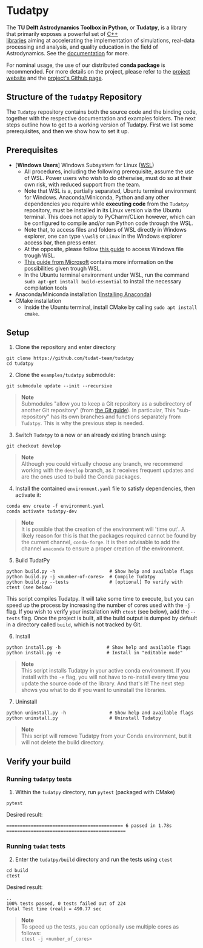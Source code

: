 # Tudatpy

The **TU Delft Astrodynamics Toolbox in Python**, or **Tudatpy**, is a library that primarily exposes a powerful set of [C++  
libraries](https://tudat.tudelft.nl/) aiming at accelerating the implementation of simulations, real-data processing and analysis, and quality education in the field of Astrodynamics.
See the [documentation](https://tudat-space.readthedocs.io) for more.

For nominal usage, the use of our distributed **conda package** is recommended. For more details on the project, please refer to the [project website](https://docs.tudat.space/en/latest/) and the [project's Github page](https://github.com/tudat-team).

## Structure of the `Tudatpy` Repository

The `Tudatpy` repository contains both the source code and the binding code, together with the respective documentation and examples folders.
The next steps outline how to get to a working version of Tudatpy. First we list some prerequisites, and then we show how to set it up.

## Prerequisites

- [**Windows Users**] Windows Subsystem for Linux ([WSL](https://docs.microsoft.com/en-us/windows/wsl/install))
  - All procedures, including the following prerequisite, assume the use of WSL. Power users who wish to do otherwise,
    must do so at their own risk, with reduced support from the team.
  - Note that WSL is a, partially separated, Ubuntu terminal environment for Windows. Anaconda/Miniconda, Python and any other dependencies you require while **executing code** from the `Tudatpy` repository, must be installed in its Linux version via the Ubuntu terminal. This does not apply to PyCharm/CLion however, which can be configured to compile and/or run Python code through the WSL.
  - Note that, to access files and folders of WSL directly in Windows explorer, one can type `\\wsl$` or `Linux` in the Windows explorer access bar, then press enter.
  - At the opposite, please follow [this guide](https://docs.microsoft.com/en-us/windows/wsl/wsl2-mount-disk) to access Windows file trough WSL.
  - [This guide from Microsoft](https://docs.microsoft.com/en-us/windows/wsl/setup/environment) contains more information on the possibilities given trough WSL.
  - In the Ubuntu terminal environment under WSL, run the command `sudo apt-get install build-essential` to install the necessary compilation tools
- Anaconda/Miniconda installation ([Installing Anaconda](https://tudat-space.readthedocs.io/en/latest/_src_first_steps/tudat_py.html#installing-anaconda))
- CMake installation
  - Inside the Ubuntu terminal, install CMake by calling `sudo apt install cmake`.

## Setup

1. Clone the repository and enter directory

````
git clone https://github.com/tudat-team/tudatpy
cd tudatpy
````

2. Clone the `examples/tudatpy` submodule:

````
git submodule update --init --recursive
````

> **Note** \
> Submodules "allow you to keep a Git repository as a subdirectory of
> another Git repository" (from [the Git guide](https://git-scm.com/book/en/v2/Git-Tools-Submodules)). In particular,
> This "sub-repository" has its own branches and functions separately from `Tudatpy`. This is why the previous step is needed.

3. Switch `Tudatpy` to a new or an already existing branch using:

````
git checkout develop
````

> **Note**\
> Although you could virtually choose any branch, we recommend working with the `develop` branch, as it receives frequent updates and are the ones used to build the Conda packages.

4. Install the contained `environment.yaml` file to satisfy dependencies, then activate it:

````
conda env create -f environment.yaml
conda activate tudatpy-dev
````

> **Note**\
It is possible that the creation of the environment will 'time out'. A likely reason for this is that the packages required cannot be found by the current channel, `conda-forge`. It is then advisable to add the channel `anaconda` to ensure a proper creation of the environment.
>

5. Build TudatPy

```
python build.py -h                    # Show help and available flags
python build.py -j <number-of-cores>  # Compile Tudatpy
python build.py --tests               # [optional] To verify with ctest (see below)
```
This script compiles Tudatpy. It will take some time to execute, but you can speed up the process by increasing the number of cores used with the `-j` flag. If you wish to verify your installation with `ctest` (see below), add the `--tests` flag.
Once the project is built, all the build output is dumped by default in a directory called `build`, which is not tracked by Git.

6. Install

```
python install.py -h                 # Show help and available flags
python install.py -e                 # Install in "editable mode"
```

> **Note**\
> This script installs Tudatpy in your active conda environment. If you install with the `-e` flag, you will not have to re-install every time you update the source code of the library.
> And that's it! The next step shows you what to do if you want to uninstall the libraries.

7. Uninstall

```
python uninstall.py -h                # Show help and available flags
python uninstall.py                   # Uninstall Tudatpy
```
> **Note**\
> This script will remove Tudatpy from your Conda environment, but it will not delete the build directory.
>
>
## Verify your build

### Running `tudatpy` tests

1. Within the `tudatpy` directory, run `pytest`  (packaged with CMake)

````
pytest
````
Desired result:
````
=========================================== 6 passed in 1.78s ============================================
````
### Running `tudat` tests

2. Enter the `tudatpy/build` directory and run the tests using `ctest`
````
cd build
ctest
````

Desired result:
````
..
100% tests passed, 0 tests failed out of 224
Total Test time (real) = 490.77 sec
````
> **Note**\
> To speed up the tests, you can optionally use multiple cores as follows:             
> `ctest -j <number_of_cores>`
